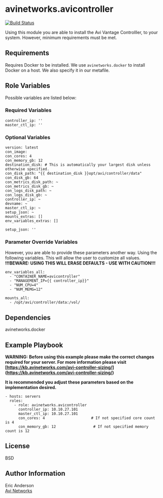# avinetworks.avicontroller
[![Build Status](https://travis-ci.org/avinetworks/ansible-role-avicontroller.svg?branch=master)](https://travis-ci.org/avinetworks/ansible-role-avicontroller)

Using this module you are able to install the Avi Vantage Controlller, to your system. However, minimum requirements must be met.

## Requirements

Requires Docker to be installed. We use `avinetworks.docker` to install Docker on a host. We also specify it in our metafile.

## Role Variables

Possible variables are listed below:

### Required Variables
```
controller_ip: ''
master_ctl_ip: ''
```

### Optional Variables
```
version: latest
con_image:
con_cores: 4
con_memory_gb: 12
destination_disk: # This is automatically your largest disk unless otherwise specified.
con_disk_path: "{{ destination_disk }}opt/avi/controller/data"
con_disk_gb: 64
con_metrics_disk_path: ~
con_metrics_disk_gb: ~
con_logs_disk_path: ~
con_logs_disk_gb: ~
controller_ip: ~
devname: ~
master_ctl_ip: ~
setup_json: ~
mounts_extras: []
env_variables_extras: []

setup_json: ''
```

### Parameter Override Variables
However, you are able to provide these parameters another way. Using the following variables. This will allow the user to customize all values.
**!!!BEWARE: USING THIS WILL ERASE DEFAULTS - USE WITH CAUTION!!!**

```
env_variables_all:
  - "CONTAINER_NAME=avicontroller"
  - "MANAGEMENT_IP={{ controller_ip}}"
  - "NUM_CPU=4"
  - "NUM_MEMG=12"

mounts_all:
  - /opt/avi/controller/data:/vol/

```

## Dependencies

avinetworks.docker

## Example Playbook

**WARNING:**
**Before using this example please make the correct changes required for your server. For more information please visit [https://kb.avinetworks.com/avi-controller-sizing/] (https://kb.avinetworks.com/avi-controller-sizing/)**

**It is recommended you adjust these parameters based on the implementation desired.**

```
- hosts: servers
  roles:
    - role: avinetworks.avicontroller
      controller_ip: 10.10.27.101
      master_ctl_ip: 10.10.27.101
      con_cores: 4                     # If not specified core count is 4
      con_memory_gb: 12                 # If not specified memory count is 12
```

## License

BSD

## Author Information

Eric Anderson  
[Avi Networks](http://avinetworks.com)
